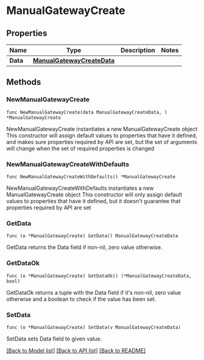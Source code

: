 # ManualGatewayCreate

## Properties

Name | Type | Description | Notes
------------ | ------------- | ------------- | -------------
**Data** | [**ManualGatewayCreateData**](ManualGatewayCreateData.md) |  | 

## Methods

### NewManualGatewayCreate

`func NewManualGatewayCreate(data ManualGatewayCreateData, ) *ManualGatewayCreate`

NewManualGatewayCreate instantiates a new ManualGatewayCreate object
This constructor will assign default values to properties that have it defined,
and makes sure properties required by API are set, but the set of arguments
will change when the set of required properties is changed

### NewManualGatewayCreateWithDefaults

`func NewManualGatewayCreateWithDefaults() *ManualGatewayCreate`

NewManualGatewayCreateWithDefaults instantiates a new ManualGatewayCreate object
This constructor will only assign default values to properties that have it defined,
but it doesn't guarantee that properties required by API are set

### GetData

`func (o *ManualGatewayCreate) GetData() ManualGatewayCreateData`

GetData returns the Data field if non-nil, zero value otherwise.

### GetDataOk

`func (o *ManualGatewayCreate) GetDataOk() (*ManualGatewayCreateData, bool)`

GetDataOk returns a tuple with the Data field if it's non-nil, zero value otherwise
and a boolean to check if the value has been set.

### SetData

`func (o *ManualGatewayCreate) SetData(v ManualGatewayCreateData)`

SetData sets Data field to given value.



[[Back to Model list]](../README.md#documentation-for-models) [[Back to API list]](../README.md#documentation-for-api-endpoints) [[Back to README]](../README.md)


